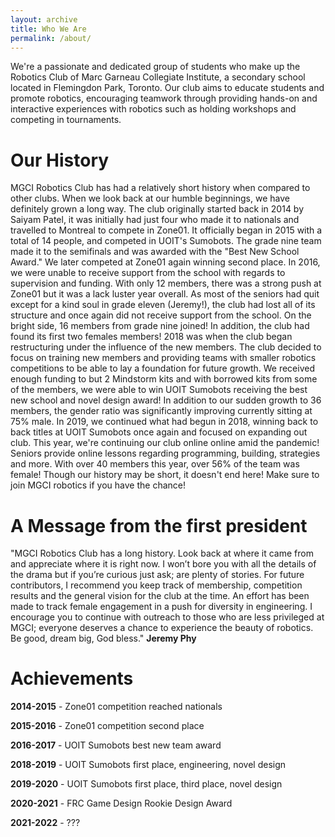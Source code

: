 ```yaml
---
layout: archive
title: Who We Are
permalink: /about/
---
```

We're a passionate and dedicated group of students who make up the Robotics Club of Marc Garneau Collegiate Institute, a secondary school located in Flemingdon Park, Toronto. Our club aims to educate students and promote robotics, encouraging teamwork through providing hands-on and interactive experiences with robotics such as holding workshops and competing in tournaments.

# Our History

MGCI Robotics Club has had a relatively short history when compared to other clubs. When we look back at our humble beginnings, we have definitely grown a long way. The club originally started back in 2014 by Saiyam Patel, it was initially had just four who made it to nationals and travelled to Montreal to compete in Zone01. It officially began in 2015 with a total of 14 people, and competed in UOIT's Sumobots. The grade nine team made it to the semifinals and was awarded with the "Best New School Award." We later competed at Zone01 again winning second place. In 2016, we were unable to receive support from the school with regards to supervision and funding. With only 12 members, there was a strong push at Zone01 but it was a lack luster year overall. As most of the seniors had quit except for a kind soul in grade eleven (Jeremy!), the club had lost all of its structure and once again did not receive support from the school. On the bright side, 16 members from grade nine joined! In addition, the club had found its first two females members! 2018 was when the club began restructuring under the influence of the new members. The club decided to focus on training new members and providing teams with smaller robotics competitions to be able to lay a foundation for future growth. We received enough funding to but 2 Mindstorm kits and with borrowed kits from some of the members, we were able to win UOIT Sumobots receiving the best new school and novel design award! In addition to our sudden growth to 36 members, the gender ratio was significantly improving currently sitting at 75% male. In 2019, we continued what had begun in 2018, winning back to back titles at UOIT Sumobots once again and focused on expanding out club. This year, we're continuing our club online online amid the pandemic! Seniors provide online lessons regarding programming, building, strategies and more. With over 40 members this year, over 56% of the team was female! Though our history may be short, it doesn't end here! Make sure to join MGCI robotics if you have the chance!

# A Message from the first president

"MGCI Robotics Club has a long history. Look back at where it came from and appreciate where it is right now. I won’t bore you with all the details of the drama but if you’re curious just ask; are plenty of stories. For future contributors, I recommend you keep track of membership, competition results and the general vision for the club at the time. An effort has been made to track female engagement in a push for diversity in engineering. I encourage you to continue with outreach to those who are less privileged at MGCI; everyone deserves a chance to experience the beauty of robotics. Be good, dream big, God bless."
**Jeremy Phy**

# Achievements
**2014-2015** - Zone01 competition reached nationals

**2015-2016** - Zone01 competition second place

**2016-2017** - UOIT Sumobots best new team award

**2018-2019** - UOIT Sumobots first place, engineering, novel design

**2019-2020** - UOIT Sumobots first place, third place, novel design

**2020-2021** - FRC Game Design Rookie Design Award

**2021-2022** - ???